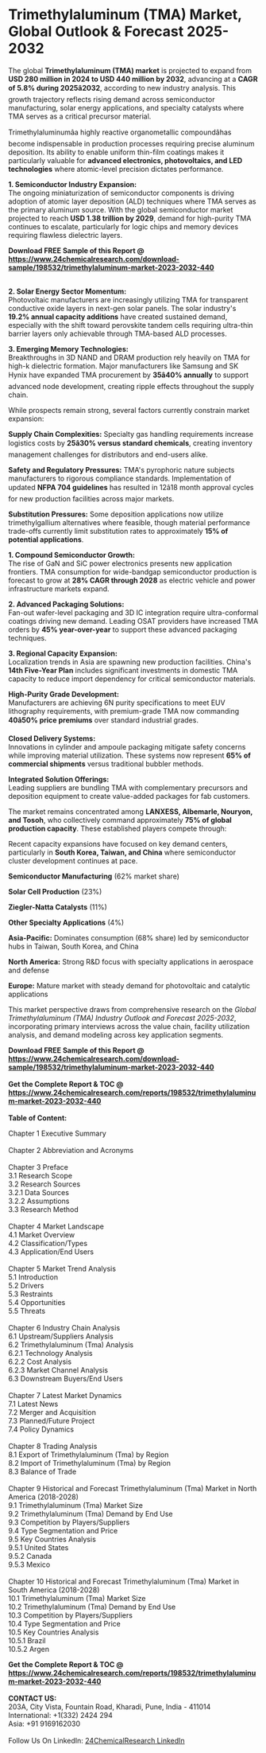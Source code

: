 <h1>Trimethylaluminum (TMA) Market, Global Outlook &amp; Forecast 2025-2032</h1><p>The global <strong>Trimethylaluminum (TMA) market</strong> is projected to expand from <strong>USD 280 million in 2024 to USD 440 million by 2032</strong>, advancing at a <strong>CAGR of 5.8% during 2025â2032</strong>, according to new industry analysis. This growth trajectory reflects rising demand across semiconductor manufacturing, solar energy applications, and specialty catalysts where TMA serves as a critical precursor material.</p><p>Trimethylaluminumâa highly reactive organometallic compoundâhas become indispensable in production processes requiring precise aluminum deposition. Its ability to enable uniform thin-film coatings makes it particularly valuable for <strong>advanced electronics, photovoltaics, and LED technologies</strong> where atomic-level precision dictates performance.</p><p><strong>1. Semiconductor Industry Expansion:</strong><br>
The ongoing miniaturization of semiconductor components is driving adoption of atomic layer deposition (ALD) techniques where TMA serves as the primary aluminum source. With the global semiconductor market projected to reach <strong>USD 1.38 trillion by 2029</strong>, demand for high-purity TMA continues to escalate, particularly for logic chips and memory devices requiring flawless dielectric layers.</p><div><b>Download FREE Sample of this Report @ 
            <a href="https://www.24chemicalresearch.com/download-sample/198532/trimethylaluminum-market-2023-2032-440">
            https://www.24chemicalresearch.com/download-sample/198532/trimethylaluminum-market-2023-2032-440</a></b></div><br><p><strong>2. Solar Energy Sector Momentum:</strong><br>
Photovoltaic manufacturers are increasingly utilizing TMA for transparent conductive oxide layers in next-gen solar panels. The solar industry's <strong>19.2% annual capacity additions</strong> have created sustained demand, especially with the shift toward perovskite tandem cells requiring ultra-thin barrier layers only achievable through TMA-based ALD processes.</p><p><strong>3. Emerging Memory Technologies:</strong><br>
Breakthroughs in 3D NAND and DRAM production rely heavily on TMA for high-k dielectric formation. Major manufacturers like Samsung and SK Hynix have expanded TMA procurement by <strong>35â40% annually</strong> to support advanced node development, creating ripple effects throughout the supply chain.</p><p>While prospects remain strong, several factors currently constrain market expansion:</p><p><strong>Supply Chain Complexities:</strong> Specialty gas handling requirements increase logistics costs by <strong>25â30% versus standard chemicals</strong>, creating inventory management challenges for distributors and end-users alike.</p><p><strong>Safety and Regulatory Pressures:</strong> TMA's pyrophoric nature subjects manufacturers to rigorous compliance standards. Implementation of updated <strong>NFPA 704 guidelines</strong> has resulted in 12â18 month approval cycles for new production facilities across major markets.</p><p><strong>Substitution Pressures:</strong> Some deposition applications now utilize trimethylgallium alternatives where feasible, though material performance trade-offs currently limit substitution rates to approximately <strong>15% of potential applications</strong>.</p><p><strong>1. Compound Semiconductor Growth:</strong><br>
The rise of GaN and SiC power electronics presents new application frontiers. TMA consumption for wide-bandgap semiconductor production is forecast to grow at <strong>28% CAGR through 2028</strong> as electric vehicle and power infrastructure markets expand.</p><p><strong>2. Advanced Packaging Solutions:</strong><br>
Fan-out wafer-level packaging and 3D IC integration require ultra-conformal coatings driving new demand. Leading OSAT providers have increased TMA orders by <strong>45% year-over-year</strong> to support these advanced packaging techniques.</p><p><strong>3. Regional Capacity Expansion:</strong><br>
Localization trends in Asia are spawning new production facilities. China's <strong>14th Five-Year Plan</strong> includes significant investments in domestic TMA capacity to reduce import dependency for critical semiconductor materials.</p><p><strong>High-Purity Grade Development:</strong><br>
	Manufacturers are achieving 6N purity specifications to meet EUV lithography requirements, with premium-grade TMA now commanding <strong>40â50% price premiums</strong> over standard industrial grades.</p><p><strong>Closed Delivery Systems:</strong><br>
	Innovations in cylinder and ampoule packaging mitigate safety concerns while improving material utilization. These systems now represent <strong>65% of commercial shipments</strong> versus traditional bubbler methods.</p><p><strong>Integrated Solution Offerings:</strong><br>
	Leading suppliers are bundling TMA with complementary precursors and deposition equipment to create value-added packages for fab customers.</p><p>The market remains concentrated among <strong>LANXESS, Albemarle, Nouryon, and Tosoh</strong>, who collectively command approximately <strong>75% of global production capacity</strong>. These established players compete through:</p><p>Recent capacity expansions have focused on key demand centers, particularly in <strong>South Korea, Taiwan, and China</strong> where semiconductor cluster development continues at pace.</p><p><strong>Semiconductor Manufacturing</strong> (62% market share)</p><p><strong>Solar Cell Production</strong> (23%)</p><p><strong>Ziegler-Natta Catalysts</strong> (11%)</p><p><strong>Other Specialty Applications</strong> (4%)</p><p><strong>Asia-Pacific:</strong> Dominates consumption (68% share) led by semiconductor hubs in Taiwan, South Korea, and China</p><p><strong>North America:</strong> Strong R&amp;D focus with specialty applications in aerospace and defense</p><p><strong>Europe:</strong> Mature market with steady demand for photovoltaic and catalytic applications</p><p>This market perspective draws from comprehensive research on the <em>Global Trimethylaluminum (TMA) Industry Outlook and Forecast 2025-2032</em>, incorporating primary interviews across the value chain, facility utilization analysis, and demand modeling across key application segments.</p><div><b>Download FREE Sample of this Report @ 
            <a href="https://www.24chemicalresearch.com/download-sample/198532/trimethylaluminum-market-2023-2032-440">
            https://www.24chemicalresearch.com/download-sample/198532/trimethylaluminum-market-2023-2032-440</a></b></div><br><div><b>Get the Complete Report & TOC @ 
            <a href="https://www.24chemicalresearch.com/reports/198532/trimethylaluminum-market-2023-2032-440">
            https://www.24chemicalresearch.com/reports/198532/trimethylaluminum-market-2023-2032-440</a></b></div><br>
            <b>Table of Content:</b><p>Chapter 1 Executive Summary<br />
<br />
Chapter 2 Abbreviation and Acronyms<br />
<br />
Chapter 3 Preface<br />
3.1 Research Scope<br />
3.2 Research Sources<br />
3.2.1 Data Sources<br />
3.2.2 Assumptions<br />
3.3 Research Method<br />
<br />
Chapter 4 Market Landscape<br />
4.1 Market Overview<br />
4.2 Classification/Types<br />
4.3 Application/End Users<br />
<br />
Chapter 5 Market Trend Analysis<br />
5.1 Introduction<br />
5.2 Drivers<br />
5.3 Restraints<br />
5.4 Opportunities<br />
5.5 Threats<br />
<br />
Chapter 6 Industry Chain Analysis<br />
6.1 Upstream/Suppliers Analysis<br />
6.2 Trimethylaluminum (Tma) Analysis<br />
6.2.1 Technology Analysis<br />
6.2.2 Cost Analysis<br />
6.2.3 Market Channel Analysis<br />
6.3 Downstream Buyers/End Users<br />
<br />
Chapter 7 Latest Market Dynamics<br />
7.1 Latest News<br />
7.2 Merger and Acquisition<br />
7.3 Planned/Future Project<br />
7.4 Policy Dynamics<br />
<br />
Chapter 8 Trading Analysis<br />
8.1 Export of Trimethylaluminum (Tma) by Region<br />
8.2 Import of Trimethylaluminum (Tma) by Region<br />
8.3 Balance of Trade<br />
<br />
Chapter 9 Historical and Forecast Trimethylaluminum (Tma) Market in North America (2018-2028)<br />
9.1 Trimethylaluminum (Tma) Market Size<br />
9.2 Trimethylaluminum (Tma) Demand by End Use<br />
9.3 Competition by Players/Suppliers<br />
9.4 Type Segmentation and Price<br />
9.5 Key Countries Analysis<br />
9.5.1 United States<br />
9.5.2 Canada<br />
9.5.3 Mexico<br />
<br />
Chapter 10 Historical and Forecast Trimethylaluminum (Tma) Market in South America (2018-2028)<br />
10.1 Trimethylaluminum (Tma) Market Size<br />
10.2 Trimethylaluminum (Tma) Demand by End Use<br />
10.3 Competition by Players/Suppliers<br />
10.4 Type Segmentation and Price<br />
10.5 Key Countries Analysis<br />
10.5.1 Brazil<br />
10.5.2 Argen</p><div><b>Get the Complete Report & TOC @ 
            <a href="https://www.24chemicalresearch.com/reports/198532/trimethylaluminum-market-2023-2032-440">
            https://www.24chemicalresearch.com/reports/198532/trimethylaluminum-market-2023-2032-440</a></b></div><br><b>CONTACT US:</b><br>
            203A, City Vista, Fountain Road, Kharadi, Pune, India - 411014<br>
            International: +1(332) 2424 294<br>
            Asia: +91 9169162030 <br><br>
            Follow Us On LinkedIn: <a href="https://www.linkedin.com/company/24chemicalresearch/">24ChemicalResearch LinkedIn</a>